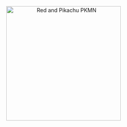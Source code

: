 <p align="center">
    <img width="300" src="https://i.pinimg.com/originals/97/30/60/9730604d8c02b6ffe630b0288f007710.gif" alt="Red and Pikachu PKMN">
</p>
<p align="center">

</p>
